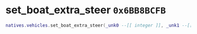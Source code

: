 # set_boat_extra_steer `0x6BB8BCFB`

```lua
natives.vehicles.set_boat_extra_steer(_unk0 --[[ integer ]], _unk1 --[[ integer ]])
```